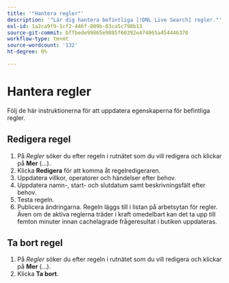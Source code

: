 ```yaml
---
title: '"Hantera regler"'
description: '"Lär dig hantera befintliga [!DNL Live Search] regler."'
exl-id: 1a2ca9f9-1cf2-446f-809b-03ca5c798b13
source-git-commit: bffbede99865e9085f60392e474065a454446370
workflow-type: tm+mt
source-wordcount: '132'
ht-degree: 0%

---
```


# Hantera regler

Följ de här instruktionerna för att uppdatera egenskaperna för befintliga regler.

## Redigera regel

1. På *Regler* söker du efter regeln i rutnätet som du vill redigera och klickar på **Mer** (...).
1. Klicka **Redigera** för att komma åt regelredigeraren.
1. Uppdatera villkor, operatorer och händelser efter behov.
1. Uppdatera namn-, start- och slutdatum samt beskrivningsfält efter behov.
1. Testa regeln.
1. Publicera ändringarna.
Regeln läggs till i listan på arbetsytan för regler. Även om de aktiva reglerna träder i kraft omedelbart kan det ta upp till femton minuter innan cachelagrade frågeresultat i butiken uppdateras.

## Ta bort regel

1. På *Regler* söker du efter regeln i rutnätet som du vill redigera och klickar på **Mer** (...).
1. Klicka **Ta bort**.
